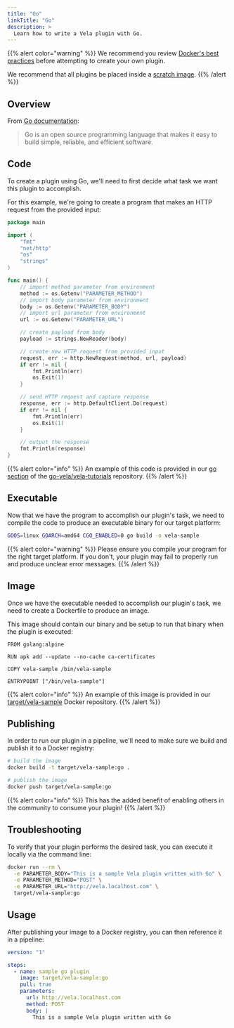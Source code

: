 ```yaml
---
title: "Go"
linkTitle: "Go"
description: >
  Learn how to write a Vela plugin with Go.
---
```


{{% alert color="warning" %}}
We recommend you review [Docker's best practices](https://docs.docker.com/develop/develop-images/dockerfile_best-practices/) before attempting to create your own plugin.

We recommend that all plugins be placed inside a [scratch image](https://hub.docker.com/_/scratch).
{{% /alert %}}

## Overview

From [Go documentation](https://golang.org/):

> Go is an open source programming language that makes it easy to build simple, reliable, and efficient software.

## Code

To create a plugin using Go, we'll need to first decide what task we want this plugin to accomplish.

For this example, we're going to create a program that makes an HTTP request from the provided input:

```go
package main

import (
	"fmt"
	"net/http"
	"os"
	"strings"
)

func main() {
	// import method parameter from environment
	method := os.Getenv("PARAMETER_METHOD")
	// import body parameter from environment
	body := os.Getenv("PARAMETER_BODY")
	// import url parameter from environment
	url := os.Getenv("PARAMETER_URL")

	// create payload from body
	payload := strings.NewReader(body)

	// create new HTTP request from provided input
	request, err := http.NewRequest(method, url, payload)
	if err != nil {
		fmt.Println(err)
		os.Exit(1)
	}

	// send HTTP request and capture response
	response, err := http.DefaultClient.Do(request)
	if err != nil {
		fmt.Println(err)
		os.Exit(1)
	}

	// output the response
	fmt.Println(response)
}
```

{{% alert color="info" %}}
An example of this code is provided in our [go section](https://github.com/go-vela/vela-tutorials/tree/master/plugins/go) of the [go-vela/vela-tutorials](https://github.com/go-vela/vela-tutorials/tree/master/plugins) repository.
{{% /alert %}}

## Executable

Now that we have the program to accomplish our plugin's task, we need to compile the code to produce an executable binary for our target platform:

```sh
GOOS=linux GOARCH=amd64 CGO_ENABLED=0 go build -o vela-sample
```

{{% alert color="warning" %}}
Please ensure you compile your program for the right target platform. If you don't, your plugin may fail to properly run and produce unclear error messages.
{{% /alert %}}

## Image

Once we have the executable needed to accomplish our plugin's task, we need to create a Dockerfile to produce an image.

This image should contain our binary and be setup to run that binary when the plugin is executed:

```docker
FROM golang:alpine

RUN apk add --update --no-cache ca-certificates

COPY vela-sample /bin/vela-sample

ENTRYPOINT ["/bin/vela-sample"]
```

{{% alert color="info" %}}
An example of this image is provided in our [target/vela-sample](https://hub.docker.com/r/target/vela-sample) Docker repository.
{{% /alert %}}

## Publishing

In order to run our plugin in a pipeline, we'll need to make sure we build and publish it to a Docker registry:

```sh
# build the image
docker build -t target/vela-sample:go .

# publish the image
docker push target/vela-sample:go
```

{{% alert color="info" %}}
This has the added benefit of enabling others in the community to consume your plugin!
{{% /alert %}}

## Troubleshooting

To verify that your plugin performs the desired task, you can execute it locally via the command line:

```sh
docker run --rm \
  -e PARAMETER_BODY="This is a sample Vela plugin written with Go" \
  -e PARAMETER_METHOD="POST" \
  -e PARAMETER_URL="http://vela.localhost.com" \
  target/vela-sample:go
```

## Usage

After publishing your image to a Docker registry, you can then reference it in a pipeline:

```yaml
version: "1"

steps:
  - name: sample go plugin
    image: target/vela-sample:go
    pull: true
    parameters:
      url: http://vela.localhost.com
      method: POST
      body: |
        This is a sample Vela plugin written with Go
```
